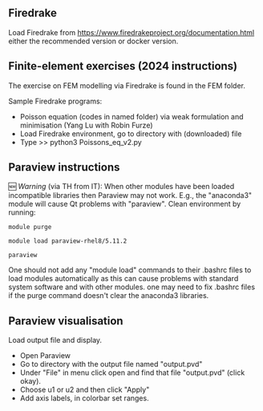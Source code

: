 ## Firedrake

Load Firedrake from https://www.firedrakeproject.org/documentation.html either the recommended version or docker version.

## Finite-element exercises (2024 instructions)

The exercise on FEM modelling via Firedrake is found in the FEM folder.

Sample Firedrake programs:
- Poisson equation (codes in named folder) via weak formulation and minimisation (Yang Lu with Robin Furze)
- Load Firedrake environment, go to directory with (downloaded) file
- Type >> python3 Poissons_eq_v2.py

## Paraview instructions

:new: *Warning* (via TH from IT): When other modules have been loaded incompatible libraries then Paraview may not work.
E.g., the "anaconda3" module will cause Qt problems with "paraview". Clean environment by running:

`module purge`

`module load paraview-rhel8/5.11.2`

`paraview`

One should not add any "module load" commands to their .bashrc files to load
modules automatically as this can cause problems with standard system software and
with other modules.  one may need to fix .bashrc files if the purge command
doesn't clear the anaconda3 libraries.

## Paraview visualisation
Load output file and display.
- Open Paraview
- Go to directory with the output file named "output.pvd"
- Under "File" in menu click open and find that file "output.pvd" (click okay).
- Choose u1 or u2 and then click "Apply"
- Add axis labels, in colorbar set ranges.


